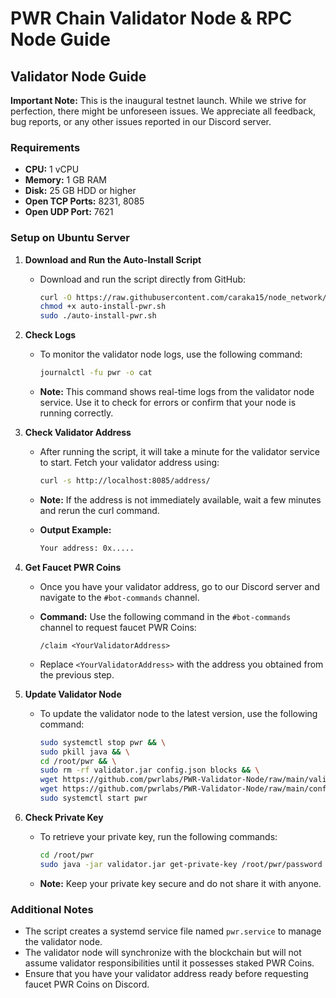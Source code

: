 # PWR Chain Validator Node & RPC Node Guide

## Validator Node Guide

**Important Note:** This is the inaugural testnet launch. While we strive for perfection, there might be unforeseen issues. We appreciate all feedback, bug reports, or any other issues reported in our Discord server.

### Requirements

- **CPU:** 1 vCPU
- **Memory:** 1 GB RAM
- **Disk:** 25 GB HDD or higher
- **Open TCP Ports:** 8231, 8085
- **Open UDP Port:** 7621

### Setup on Ubuntu Server

1. **Download and Run the Auto-Install Script**

   - Download and run the script directly from GitHub:

     ```bash
     curl -O https://raw.githubusercontent.com/caraka15/node_network/main/pwr/auto-install-pwr.sh
     chmod +x auto-install-pwr.sh
     sudo ./auto-install-pwr.sh
     ```

2. **Check Logs**

   - To monitor the validator node logs, use the following command:

     ```bash
     journalctl -fu pwr -o cat
     ```

   - **Note:** This command shows real-time logs from the validator node service. Use it to check for errors or confirm that your node is running correctly.

3. **Check Validator Address**

   - After running the script, it will take a minute for the validator service to start. Fetch your validator address using:

     ```bash
     curl -s http://localhost:8085/address/
     ```

   - **Note:** If the address is not immediately available, wait a few minutes and rerun the curl command.

   - **Output Example:**

     ```bash
     Your address: 0x.....
     ```

4. **Get Faucet PWR Coins**

   - Once you have your validator address, go to our Discord server and navigate to the `#bot-commands` channel.

   - **Command:** Use the following command in the `#bot-commands` channel to request faucet PWR Coins:

     ```plaintext
     /claim <YourValidatorAddress>
     ```

   - Replace `<YourValidatorAddress>` with the address you obtained from the previous step.

5. **Update Validator Node**

   - To update the validator node to the latest version, use the following command:

     ```bash
     sudo systemctl stop pwr && \
     sudo pkill java && \
     cd /root/pwr && \
     sudo rm -rf validator.jar config.json blocks && \
     wget https://github.com/pwrlabs/PWR-Validator-Node/raw/main/validator.jar && \
     wget https://github.com/pwrlabs/PWR-Validator-Node/raw/main/config.json && \
     sudo systemctl start pwr
     ```

6. **Check Private Key**

   - To retrieve your private key, run the following commands:

     ```bash
     cd /root/pwr
     sudo java -jar validator.jar get-private-key /root/pwr/password
     ```

   - **Note:** Keep your private key secure and do not share it with anyone.

### Additional Notes

- The script creates a systemd service file named `pwr.service` to manage the validator node.
- The validator node will synchronize with the blockchain but will not assume validator responsibilities until it possesses staked PWR Coins.
- Ensure that you have your validator address ready before requesting faucet PWR Coins on Discord.
